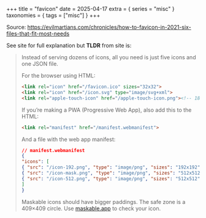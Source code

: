 +++
title = "favicon"
date = 2025-04-17
extra = { series = "misc" }
taxonomies = { tags = ["misc"] }
+++

Source: <https://evilmartians.com/chronicles/how-to-favicon-in-2021-six-files-that-fit-most-needs>

See site for full explanation but **TLDR** from site is:

> Instead of serving dozens of icons, all you need is just five icons and one JSON file.
>
> For the browser using HTML:
>
> ```html
> <link rel="icon" href="/favicon.ico" sizes="32x32">
> <link rel="icon" href="/icon.svg" type="image/svg+xml">
> <link rel="apple-touch-icon" href="/apple-touch-icon.png"><!-- 180×180 -->
> ```
>
> If you’re making a PWA (Progressive Web App), also add this to the HTML:
>
> ```html
> <link rel="manifest" href="/manifest.webmanifest">
> ```
>
> And a file with the web app manifest:
>
> ```json
> // manifest.webmanifest
> {
> "icons": [
> { "src": "/icon-192.png", "type": "image/png", "sizes": "192x192" },
> { "src": "/icon-mask.png", "type": "image/png", "sizes": "512x512", "purpose": "maskable" },
> { "src": "/icon-512.png", "type": "image/png", "sizes": "512x512" }
> ]
> }
> ```
>
> Maskable icons should have bigger paddings. The safe zone is a 409×409 circle. Use [maskable.app](https://maskable.app/) to check your icon.
